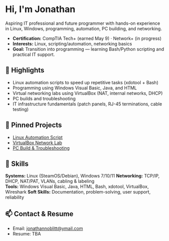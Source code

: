 # Hi, I'm Jonathan
Aspiring IT professional and future programmer with hands-on experience in Linux, Windows, programming, automation, PC building, and networking.

- **Certification:** CompTIA Tech+ (earned May 9) · Network+ (in progress)
- **Interests:** Linux, scripting/automation, networking basics
- **Goal:** Transition into programming — learning Bash/Python scripting and practical IT support.

## 💼 Highlights
- Linux automation scripts to speed up repetitive tasks (xdotool + Bash)
- Programming using Windows Visual Basic, Java, and HTML
- Virtual networking labs using VirtualBox (NAT, internal networks, DHCP)
- PC builds and troubleshooting 
- IT infrastructure fundamentals (patch panels, RJ-45 terminations, cable testing)

## 📌 Pinned Projects
- [Linux Automation Script](https://github.com/Noblitt-JC-936/automation-script-linux)
- [VirtualBox Network Lab](https://github.com/Noblitt-JC-936/virtualbox-network-lab)
- [PC Build & Troubleshooting](https://github.com/Noblitt-JC-936/msi-pc-build)

## 🧠 Skills
**Systems:** Linux (SteamOS/Debian), Windows 7/10/11
**Networking:** TCP/IP, DHCP, NAT/PAT, VLANs, cabling & labeling  
**Tools:** Windows Visual Basic, Java, HTML, Bash, xdotool, VirtualBox, Wireshark
**Soft Skills:** Documentation, problem-solving, user support, reliability

## 📫 Contact & Resume
- Email: jonathannoblitt@ymail.com
- Resume: TBA
